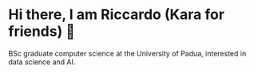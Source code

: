# Hi there, I am Riccardo (Kara for friends) 👋
BSc graduate computer science at the University of Padua, interested in data science and AI.
